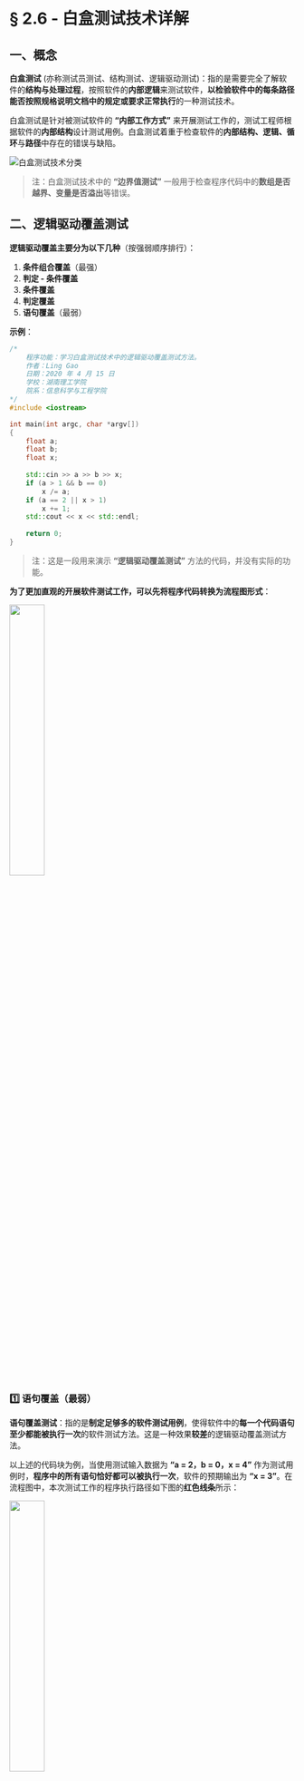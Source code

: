 # § 2.6 - 白盒测试技术详解

## 一、概念

**白盒测试** (亦称测试员测试、结构测试、逻辑驱动测试)：指的是需要完全了解软件的**结构与处理过程**，按照软件的**内部逻辑**来测试软件，**以检验软件中的每条路径能否按照规格说明文档中的规定或要求正常执行**的一种测试技术。

白盒测试是针对被测试软件的 **“内部工作方式”** 来开展测试工作的，测试工程师根据软件的**内部结构**设计测试用例。白盒测试着重于检查软件的**内部结构、逻辑、循环**与**路径**中存在的错误与缺陷。

![白盒测试技术分类](https://github.com/Lingggao/Software-Testing-Basics/blob/master/%E7%AC%AC%E4%BA%8C%E7%AB%A0/2_6_%E7%99%BD%E7%9B%92%E6%B5%8B%E8%AF%95%E6%8A%80%E6%9C%AF%E5%88%86%E7%B1%BB.png?raw=true)

> 注：白盒测试技术中的 **“边界值测试”** 一般用于检查程序代码中的**数组是否越界、变量是否溢出**等错误。

## 二、逻辑驱动覆盖测试

**逻辑驱动覆盖主要分为以下几种**（按强弱顺序排行）：

1. **条件组合覆盖**（最强）
2. **判定 - 条件覆盖**
3. **条件覆盖**
4. **判定覆盖**
5. **语句覆盖**（最弱）

**示例**：

``` c++
/*
    程序功能：学习白盒测试技术中的逻辑驱动覆盖测试方法。
    作者：Ling Gao
    日期：2020 年 4 月 15 日
    学校：湖南理工学院
    院系：信息科学与工程学院
*/
#include <iostream>

int main(int argc, char *argv[])
{
    float a;
    float b;
    float x;
	
    std::cin >> a >> b >> x;
    if (a > 1 && b == 0)
        x /= a;
    if (a == 2 || x > 1)
        x += 1;
    std::cout << x << std::endl;
	
    return 0;
}
```
> 注：这是一段用来演示 **“逻辑驱动覆盖测试”** 方法的代码，并没有实际的功能。

**为了更加直观的开展软件测试工作，可以先将程序代码转换为流程图形式**：

<img src="https://github.com/Lingggao/Software-Testing-Basics/blob/master/%E7%AC%AC%E4%BA%8C%E7%AB%A0/2_6_%E6%B5%81%E7%A8%8B%E5%9B%BE.png?raw=true" width = "35%" />

### :one: 语句覆盖（最弱）

**语句覆盖测试**：指的是**制定足够多的软件测试用例**，使得软件中的**每一个代码语句至少都能被执行一次**的软件测试方法。这是一种效果**较差**的逻辑驱动覆盖测试方法。

以上述的代码块为例，当使用测试输入数据为 **“a = 2，b = 0，x = 4”** 作为测试用例时，**程序中的所有语句恰好都可以被执行一次**，软件的预期输出为 **“x = 3”**。在流程图中，本次测试工作的程序执行路径如下图的**红色线条**所示：

<img src="https://github.com/Lingggao/Software-Testing-Basics/blob/master/%E7%AC%AC%E4%BA%8C%E7%AB%A0/2_6_%E8%AF%AD%E5%8F%A5%E8%A6%86%E7%9B%96.png?raw=true" width = "35%" />

可以看到，语句覆盖测试虽然可以覆盖软件中的所有代码语句，但是**无法覆盖到所有的代码分支**，图中**蓝色线条**分支是未被测试到的。此时，如果软件代码中存在 **“误将 AND 条件写为了 OR”** 或 **“误将 x > 1 写为了 x >= 1”** 一类的分支语句错误的话，是**无法被语句覆盖测试所发现**的。这也是认为 **“语句覆盖测试是一种效果较差的测试方法”** 的原因之一。

### :two: 判定覆盖（较弱）

**判定覆盖测试**：指的是制定足够多的软件测试用例，使得软件中的**每一个分支至少都能被执行一次**的软件测试方法。这是一种比 “语句覆盖测试” 效果**稍强一些**的逻辑驱动覆盖测试方法。

以上述的代码块为例，当使用下面的**一组**输入数据来编写软件测试用例时，程序中的**所有分支**恰好都可以被执行一次：

|输入数据|预期结果|
|--|--|
|测试用例 1：**a = 3，b = 0，x = 1**|输出：**x = 0.33**|
|测试用例 2：**a = 3，b = 2，x = 0**|输出：**x = 1**|

**测试用例 1** 的程序执行路径如下图的**红色线条**所示；**测试用例 2** 的程序执行路径如下图的**蓝色线条**所示：

<img src="https://github.com/Lingggao/Software-Testing-Basics/blob/master/%E7%AC%AC%E4%BA%8C%E7%AB%A0/2_6_%E5%88%A4%E5%AE%9A%E8%A6%86%E7%9B%96_1.png?raw=true" width = "35%" /><img src="https://github.com/Lingggao/Software-Testing-Basics/blob/master/%E7%AC%AC%E4%BA%8C%E7%AB%A0/2_6_%E5%88%A4%E5%AE%9A%E8%A6%86%E7%9B%96_2.png?raw=true" width = "35%" />

判定覆盖测试的覆盖率虽然高于语句覆盖测试，但是仍然**不是非常充分**。例如，下方**绿色线条**所表示的程序执行路径，在刚刚编写的 **“判定覆盖”** 测试用例中是**未能**被测试到的：

<img src="https://github.com/Lingggao/Software-Testing-Basics/blob/master/%E7%AC%AC%E4%BA%8C%E7%AB%A0/2_6_%E5%88%A4%E5%AE%9A%E8%A6%86%E7%9B%96_3.png?raw=true" width = "35%" />

### :three: 条件覆盖（中等）

**条件覆盖测试**：指的是制定足够多的软件测试用例，使得软件中的**每一个判定条件都获得各种可能的取值**的软件测试方法。这是一种效果**更强一些**的逻辑驱动覆盖测试方法。

以上述的代码块为例，程序中的两个判定条件有如下的几种**取值范围**：

![取值范围](https://github.com/Lingggao/Software-Testing-Basics/blob/master/%E7%AC%AC%E4%BA%8C%E7%AB%A0/2_6_%E6%9D%A1%E4%BB%B6%E8%A6%86%E7%9B%96_1.png?raw=true)

当使用下面的**一组**输入数据来编写软件测试用例时，程序中**每一个判定条件**恰好都可以**获得所有可能的取值**：

| 输入数据                             | 预期结果        |
| ------------------------------------ | --------------- |
| 测试用例 1：**a = 2，b = 1，x = 4**  | 输出：**x = 5** |
| 测试用例 2：**a = -1，b = 0，x = 1** | 输出：**x = 1** |

**测试用例 1** 的程序执行路径如下图的**红色线条**所示；**测试用例 2** 的程序执行路径如下图的**蓝色线条**所示：

<img src="https://github.com/Lingggao/Software-Testing-Basics/blob/master/%E7%AC%AC%E4%BA%8C%E7%AB%A0/2_6_%E6%9D%A1%E4%BB%B6%E8%A6%86%E7%9B%96_2.png?raw=true" width = "35%" /><img src="https://github.com/Lingggao/Software-Testing-Basics/blob/master/%E7%AC%AC%E4%BA%8C%E7%AB%A0/2_6_%E6%9D%A1%E4%BB%B6%E8%A6%86%E7%9B%96_3.png?raw=true" width = "35%" />

可以看到，条件覆盖测试虽然可以覆盖软件中判断条件所有可能的取值范围，但是依旧**无法覆盖所有的程序执行路径**。条件覆盖测试也是一种**并不非常充分**的逻辑驱动覆盖测试方法。

### :four: 判定 - 条件覆盖（较强）

**判定 - 条件覆盖**：顾名思义，指的是**综合**判定覆盖与条件覆盖，制定足够多的软件测试用例，使得软件**判定中的每一个条件都获得各种可能的取值**，同时使得软件中的**每一个分支至少都能被执行一次**的软件测试方法。

以上述的代码块为例，当使用下面的**一组**输入数据来编写软件测试用例时，可以**同时**符合**判定覆盖**与**条件覆盖**：

| 输入数据                            | 预期结果        |
| ----------------------------------- | --------------- |
| 测试用例 1：**a = 2，b = 0，x = 4** | 输出：**x = 3** |
| 测试用例 2：**a = 1，b = 1，x = 1** | 输出：**x = 1** |

**测试用例 1** 的程序执行路径如下图的**红色线条**所示；**测试用例 2** 的程序执行路径如下图的**蓝色线条**所示：

<img src="https://github.com/Lingggao/Software-Testing-Basics/blob/master/%E7%AC%AC%E4%BA%8C%E7%AB%A0/2_6_%E5%88%A4%E5%AE%9A%E6%9D%A1%E4%BB%B6%E8%A6%86%E7%9B%96_1.png?raw=true" width = "35%" /><img src="https://github.com/Lingggao/Software-Testing-Basics/blob/master/%E7%AC%AC%E4%BA%8C%E7%AB%A0/2_6_%E5%88%A4%E5%AE%9A%E6%9D%A1%E4%BB%B6%E8%A6%86%E7%9B%96_2.png?raw=true" width = "35%" />

判定 - 条件覆盖测试的覆盖率虽然更高，但是依旧**不充分**。例如，下方**绿色线条**所表示的程序执行路径，在刚刚编写的 **“判定 - 条件覆盖”** 测试用例中是**未能**被测试到的：

<img src="https://github.com/Lingggao/Software-Testing-Basics/blob/master/%E7%AC%AC%E4%BA%8C%E7%AB%A0/2_6_%E5%88%A4%E5%AE%9A%E6%9D%A1%E4%BB%B6%E8%A6%86%E7%9B%96_3.png?raw=true" width = "35%" /><img src="https://github.com/Lingggao/Software-Testing-Basics/blob/master/%E7%AC%AC%E4%BA%8C%E7%AB%A0/2_6_%E5%88%A4%E5%AE%9A%E6%9D%A1%E4%BB%B6%E8%A6%86%E7%9B%96_4.png?raw=true" width = "35%" />

### :five: 条件组合覆盖（最强）

**条件组合覆盖**：指的是制定足够多的软件测试用例，使得软件中的**所有条件的各种组合都能被至少执行一次**的软件测试方法。这是效果**最强**但**仍不完美**的逻辑驱动覆盖测试方法。

以上述的代码块为例，可以将程序中的每个判定条件都进行**拆分**，绘制为下方新的流程图：

<img src="https://github.com/Lingggao/Software-Testing-Basics/blob/master/%E7%AC%AC%E4%BA%8C%E7%AB%A0/2_6_%E6%9D%A1%E4%BB%B6%E7%BB%84%E5%90%88%E8%A6%86%E7%9B%96.png?raw=true" width = "40%" />

可以制定足够多的软件测试用例，最终使得软件中的所有条件的各种组合都能被至少执行一次（需要制定多个测试用例，在此不再一一展示）。对比上述其他四种逻辑驱动覆盖测试方法的特点，我们可以发现：**条件组合覆盖也是不完美的**。但是，条件组合覆盖测试方法已经足够应对绝大多数的情况，没有必要再设计更加详细的逻辑驱动覆盖测试方法，到此为止即可。

在实际的软件测试工作中，一般不必直接使用条件组合覆盖测试方法，因为这会大幅度的增加测试工程师的工作量。一般情况下，大多数的软件测试工作只会使用**语句覆盖**与**判定覆盖**这两种逻辑驱动覆盖测试方法。

## 三、测试题

针对以下程序段，对于变量 c 的取值，至少需要制定 **( 3 )** 个测试用例才能够满足语句覆盖要求。

```c
c = ((u8_t *) q -> payload) [i];
switch (c)
{
    case SLIP_END:
    {
        sio_send(SLIP_ESC, netif -> state);
        sio_send(SLIP_ESC_END, netif -> state);
        break;
    }
    case SLIP_ESC:
    {
        sio_send(SLIP_ESC, netif -> state);
        sio_send(SLIP_ESC_ESC, netif -> state);
        break;
    }
    default:
    {
        sio_send(c, netif -> state);
        break;
    }
}
```

> 注：本题选取自**中国计算机技术与软件专业技术资格（水平）考试**的 **“软件评测师”** 部分。

---
[**回到顶部**](https://github.com/Lingggao/Software-Testing-Basics/blob/master/%E7%AC%AC%E4%BA%8C%E7%AB%A0/2_6_%E7%99%BD%E7%9B%92%E6%B5%8B%E8%AF%95%E6%8A%80%E6%9C%AF%E8%AF%A6%E8%A7%A3.md#-26---%E7%99%BD%E7%9B%92%E6%B5%8B%E8%AF%95%E6%8A%80%E6%9C%AF%E8%AF%A6%E8%A7%A3)

[**下一章节：§ 2.7 - 软件缺陷详解**](https://github.com/Lingggao/Software-Testing-Basics/blob/master/%E7%AC%AC%E4%BA%8C%E7%AB%A0/2_7_%E8%BD%AF%E4%BB%B6%E7%BC%BA%E9%99%B7%E8%AF%A6%E8%A7%A3.md#-27---%E8%BD%AF%E4%BB%B6%E7%BC%BA%E9%99%B7%E8%AF%A6%E8%A7%A3)

[**回到主页**](https://github.com/Lingggao/Software-Testing-Basics#%E8%BD%AF%E4%BB%B6%E6%B5%8B%E8%AF%95%E5%9F%BA%E7%A1%80%E5%AD%A6%E4%B9%A0%E7%AC%94%E8%AE%B0)